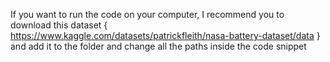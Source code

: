If you want to run the code on your computer, I recommend you to download this dataset
{ https://www.kaggle.com/datasets/patrickfleith/nasa-battery-dataset/data } 
and add it to the folder and change all the paths inside the code snippet
